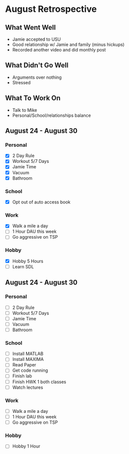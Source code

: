 # August Retrospective
## What Went Well
* Jamie accepted to USU
* Good relationship w/ Jamie and family (minus hickups)
* Recorded another video and did monthly post

## What Didn't Go Well
* Arguments over nothing
* Stressed 

## What To Work On
* Talk to Mike
* Personal/School/relationships balance

## August 24 - August 30
### Personal
- [X] 2 Day Rule 
- [X] Workout 5/7 Days 
- [X] Jamie Time
- [X] Vacuum  
- [X] Bathroom   

### School
- [X] Opt out of auto access book

### Work 
- [X] Walk a mile a day
- [ ] 1 Hour DAU this week 
- [ ] Go aggressive on TSP 

### Hobby
- [X] Hobby 5 Hours
- [ ] Learn SDL

## August 24 - August 30
### Personal
- [ ] 2 Day Rule 
- [ ] Workout 5/7 Days 
- [ ] Jamie Time
- [ ] Vacuum  
- [ ] Bathroom   

### School
- [ ] Install MATLAB
- [ ] Install MAXIMA
- [ ] Read Paper
- [ ] Get code running 
- [ ] Finish lab 
- [ ] Finish HWK 1 both classes
- [ ] Watch lectures

### Work 
- [ ] Walk a mile a day
- [ ] 1 Hour DAU this week 
- [ ] Go aggressive on TSP 

### Hobby
- [ ] Hobby 1 Hour
